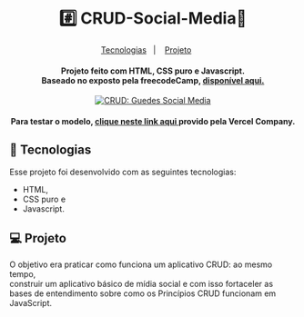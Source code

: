 <h1 align="center"> #️⃣ CRUD-Social-Media📱</h1></p>
<p align="center">
  <a href="#-tecnologias">Tecnologias</a>&nbsp;&nbsp;&nbsp;|&nbsp;&nbsp;&nbsp;
  <a href="#-projeto">Projeto</a>&nbsp;&nbsp;&nbsp;&nbsp;&nbsp;&nbsp;
</p>
<h4 align="center"> Projeto feito com HTML, CSS puro e Javascript. </br>
Baseado no exposto pela freecodeCamp, <a href="https://www.freecodecamp.org/news/learn-crud-operations-in-javascript-by-building-todo-app/">disponível aqui.</a> </h4>

<p align="center">
<a href="https://crud-social-media.vercel.app/"><img src="https://imgur.com/FmL79zK.png" title="CRUD: Guedes Social Media" /></a>
</p>


<h4 align="center"> Para testar o modelo, <a href="https://crud-social-media.vercel.app/">clique neste link aqui </a>provido pela Vercel Company.</h4>

## 🚀 Tecnologias

Esse projeto foi desenvolvido com as seguintes tecnologias:

- HTML, 
- CSS puro e 
- Javascript.

## 💻 Projeto

O objetivo era praticar como funciona um aplicativo CRUD: ao mesmo tempo,  
construir um aplicativo básico de mídia social e com isso fortaceler as bases de entendimento sobre como os Princípios CRUD funcionam em JavaScript.
